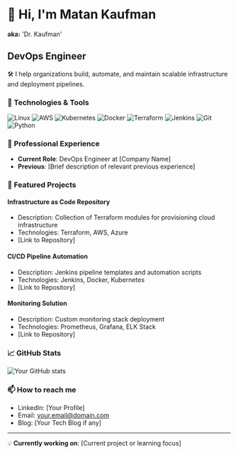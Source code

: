 # 👋 Hi, I'm Matan Kaufman
**aka:**  'Dr. Kaufman'
## DevOps Engineer

🛠️ I help organizations build, automate, and maintain scalable infrastructure and deployment pipelines.

### 🔧 Technologies & Tools

![Linux](https://img.shields.io/badge/-Linux-FCC624?style=flat&logo=linux&logoColor=black)
![AWS](https://img.shields.io/badge/-AWS-232F3E?style=flat&logo=amazon-aws)
![Kubernetes](https://img.shields.io/badge/-Kubernetes-326CE5?style=flat&logo=kubernetes&logoColor=white)
![Docker](https://img.shields.io/badge/-Docker-2496ED?style=flat&logo=docker&logoColor=white)
![Terraform](https://img.shields.io/badge/-Terraform-7B42BC?style=flat&logo=terraform&logoColor=white)
![Jenkins](https://img.shields.io/badge/-Jenkins-D24939?style=flat&logo=jenkins&logoColor=white)
![Git](https://img.shields.io/badge/-Git-F05032?style=flat&logo=git&logoColor=white)
![Python](https://img.shields.io/badge/-Python-3776AB?style=flat&logo=python&logoColor=white)

### 💼 Professional Experience

- **Current Role**: DevOps Engineer at [Company Name]
- **Previous**: [Brief description of relevant previous experience]

### 🚀 Featured Projects

#### Infrastructure as Code Repository
- Description: Collection of Terraform modules for provisioning cloud infrastructure
- Technologies: Terraform, AWS, Azure
- [Link to Repository]

#### CI/CD Pipeline Automation
- Description: Jenkins pipeline templates and automation scripts
- Technologies: Jenkins, Docker, Kubernetes
- [Link to Repository]

#### Monitoring Solution
- Description: Custom monitoring stack deployment
- Technologies: Prometheus, Grafana, ELK Stack
- [Link to Repository]

### 📈 GitHub Stats

![Your GitHub stats](https://github-readme-stats.vercel.app/api?username=YOURUSERNAME&show_icons=true&theme=dracula)

### 📫 How to reach me
- LinkedIn: [Your Profile]
- Email: your.email@domain.com
- Blog: [Your Tech Blog if any]

---
💡 **Currently working on**: [Current project or learning focus]